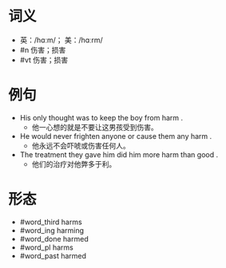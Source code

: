 # 词义
- 英：/hɑːm/； 美：/hɑːrm/
- #n 伤害；损害
- #vt 伤害；损害
# 例句
- His only thought was to keep the boy from harm .
	- 他一心想的就是不要让这男孩受到伤害。
- He would never frighten anyone or cause them any harm .
	- 他永远不会吓唬或伤害任何人。
- The treatment they gave him did him more harm than good .
	- 他们的治疗对他弊多于利。
# 形态
- #word_third harms
- #word_ing harming
- #word_done harmed
- #word_pl harms
- #word_past harmed
